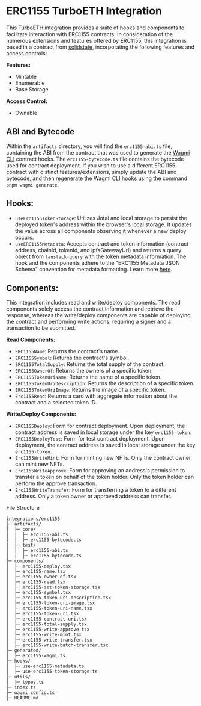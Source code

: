 # ERC1155 TurboETH Integration

This TurboETH integration provides a suite of hooks and components to facilitate interaction with ERC1155 contracts. In consideration of the numerous extensions and features offered by ERC1155, this integration is based in a contract from [solidstate](https://github.com/solidstate-network/solidstate-solidity), incorporating the following features and access controls:

**Features:**

- Mintable
- Enumerable
- Base Storage

**Access Control:**

- Ownable

## ABI and Bytecode

Within the `artifacts` directory, you will find the `erc1155-abi.ts` file, containing the ABI from the contract that was used to generate the [Wagmi CLI](https://wagmi.sh/cli/getting-started) contract hooks. The `erc1155-bytecode.ts` file contains the bytecode used for contract deployment. If you wish to use a different ERC1155 contract with distinct features/extensions, simply update the ABI and bytecode, and then regenerate the Wagmi CLI hooks using the command `pnpm wagmi generate`.

## Hooks:

- `useErc1155TokenStorage`: Utilizes Jotai and local storage to persist the deployed token's address within the browser's local storage. It updates the value across all components observing it whenever a new deploy occurs.
- `useERC1155Metadata`: Accepts contract and token information (contract address, chainId, tokenId, and ipfsGatewayUrl) and returns a query object from `tanstack-query` with the token metadata information. The hook and the components adhere to the "ERC1155 Metadata JSON Schema" convention for metadata formatting. Learn more [here](https://eips.ethereum.org/EIPS/eip-1155).

## Components:

This integration includes read and write/deploy components. The read components solely access the contract information and retrieve the response, whereas the write/deploy components are capable of deploying the contract and performing write actions, requiring a signer and a transaction to be submitted.

**Read Components:**

- `ERC1155Name`: Returns the contract's name.
- `ERC1155Symbol`: Returns the contract's symbol.
- `ERC1155TotalSupply`: Returns the total supply of the contract.
- `ERC1155OwnerOf`: Returns the owners of a specific token.
- `ERC1155TokenUriName`: Returns the name of a specific token.
- `ERC1155TokenUriDescription`: Returns the description of a specific token.
- `ERC1155TokenUriImage`: Returns the image of a specific token.
- `Erc1155Read`: Returns a card with aggregate information about the contract and a selected token ID.

**Write/Deploy Components:**

- `ERC1155Deploy`: Form for contract deployment. Upon deployment, the contract address is saved in local storage under the key `erc1155-token`.
- `ERC1155DeployTest`: Form for test contract deployment. Upon deployment, the contract address is saved in local storage under the key `erc1155-token`.
- `Erc1155WriteMint`: Form for minting new NFTs. Only the contract owner can mint new NFTs.
- `Erc1155WriteApprove`: Form for approving an address's permission to transfer a token on behalf of the token holder. Only the token holder can perform the approve transaction.
- `Erc1155WriteTransfer`: Form for transferring a token to a different address. Only a token owner or approved address can transfer.

File Structure

```
integrations/erc1155
├─ artifacts/
|  ├─ core/
│  |  ├─ erc1155-abi.ts
│  |  ├─ erc1155-bytecode.ts
|  ├─ test/
│  |  ├─ erc1155-abi.ts
│  |  ├─ erc1155-bytecode.ts
├─ components/
│  ├─ erc1155-deploy.tsx
│  ├─ erc1155-name.tsx
│  ├─ erc1155-owner-of.tsx
│  ├─ erc1155-read.tsx
│  ├─ erc1155-set-token-storage.tsx
│  ├─ erc1155-symbol.tsx
│  ├─ erc1155-token-uri-description.tsx
│  ├─ erc1155-token-uri-image.tsx
│  ├─ erc1155-token-uri-name.tsx
│  ├─ erc1155-token-uri.tsx
│  ├─ erc1155-contract-uri.tsx
│  ├─ erc1155-total-supply.tsx
│  ├─ erc1155-write-approve.tsx
│  ├─ erc1155-write-mint.tsx
│  ├─ erc1155-write-transfer.tsx
│  ├─ erc1155-write-batch-transfer.tsx
├─ generated/
│  ├─ erc1155-wagmi.ts
├─ hooks/
│  ├─ use-erc1155-metadata.ts
│  ├─ use-erc1155-token-storage.ts
├─ utils/
│  ├─ types.ts
├─ index.ts
├─ wagmi.config.ts
├─ README.md
```
